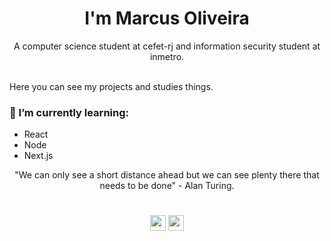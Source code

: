 <h1 align="center">I'm Marcus Oliveira</h1>

<div align="center">
A computer science student at cefet-rj and information security student at inmetro.
</div>

<br/>

Here you can see my projects and studies things.

### 🌱 I’m currently learning:
- React
- Node
- Next.js

<div align="center">
"We can only see a short distance ahead but we can see plenty there that needs to be done" - Alan Turing.
</div>

#

<div align="center">
  
[<img src="https://user-images.githubusercontent.com/53785487/108735962-e57bff00-750f-11eb-8716-80f9468772c8.png" height="25" />](https://www.linkedin.com/in/marcus-oliveira-3b92011a7/)
[<img src="https://user-images.githubusercontent.com/53785487/108737382-5243c900-7511-11eb-9c3d-4173b55d2233.png" height="25" />](mailto:markusvi17@gmail.co)
  
</div>
